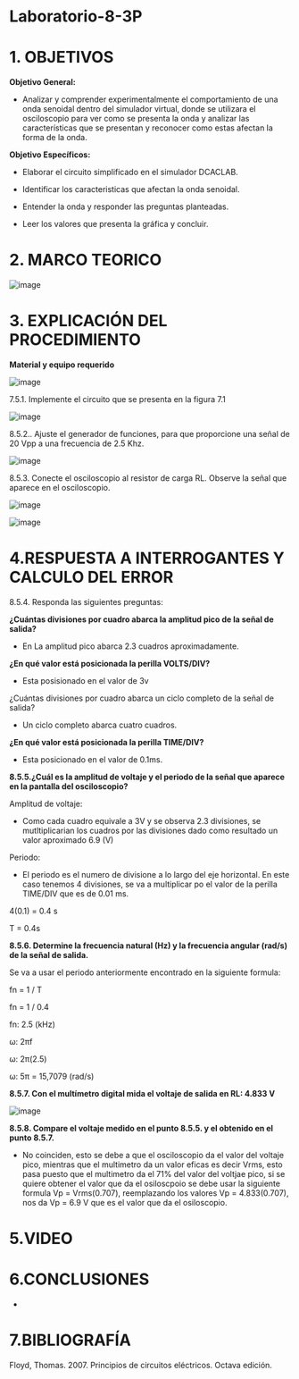 # Laboratorio-8-3P
# 1. OBJETIVOS 

**Objetivo General:**

* Analizar y comprender experimentalmente el comportamiento de una onda senoidal dentro del simulador virtual, donde se utilizara el osciloscopio para ver como se presenta la onda y analizar las características que se presentan y reconocer como estas afectan la forma de la onda.

**Objetivo Específicos:**

* Elaborar el circuito simplificado en el simulador DCACLAB.

* Identificar los caracteristicas que afectan la onda senoidal.

* Entender la onda y responder las preguntas planteadas.

* Leer los valores que presenta la gráfica y concluir.

# 2. MARCO TEORICO 

![image](https://user-images.githubusercontent.com/105617383/186017479-f412f6b5-c9e9-4283-a0e8-24b6c84eede5.png)

# 3. EXPLICACIÓN DEL PROCEDIMIENTO 

**Material y equipo requerido**

![image](https://user-images.githubusercontent.com/105617383/186023453-9a04e24e-8675-4329-aafe-0a241c048c0e.png)

7.5.1. Implemente el circuito que se presenta en la figura 7.1

![image](https://user-images.githubusercontent.com/105617383/186023577-a636292d-bcce-4a24-8da0-b9529e627fd1.png)

8.5.2.. Ajuste el generador de funciones, para que proporcione una señal de 20 Vpp a una frecuencia de 2.5 Khz.

![image](https://user-images.githubusercontent.com/105617383/186024716-61a9c396-0c76-4aea-9313-e95b8740288b.png)

8.5.3. Conecte el osciloscopio al resistor de carga RL. Observe la señal que aparece en el osciloscopio.

![image](https://user-images.githubusercontent.com/105617383/186031368-344c367d-22cb-4cca-b7bb-debbd461ac9e.png)

![image](https://user-images.githubusercontent.com/105617383/186031383-cc9b27c0-b395-464c-abe1-90bce9957295.png)

# 4.RESPUESTA A INTERROGANTES Y CALCULO DEL ERROR

8.5.4. Responda las siguientes preguntas:

**¿Cuántas divisiones por cuadro abarca la amplitud pico de la señal de salida?**

* En La amplitud pico abarca 2.3 cuadros aproximadamente.

**¿En qué valor está posicionada la perilla VOLTS/DIV?**

* Esta posisionado en el valor de 3v

¿Cuántas divisiones por cuadro abarca un ciclo completo de la señal de salida?

* Un ciclo completo abarca cuatro cuadros.

**¿En qué valor está posicionada la perilla TIME/DIV?**

* Esta posicionado en el valor de 0.1ms.

**8.5.5.¿Cuál es la amplitud de voltaje y el periodo de la señal que aparece en la pantalla del osciloscopio?**

Amplitud de voltaje:

* Como cada cuadro equivale a 3V y se observa 2.3 divisiones, se mutltiplicarian los cuadros por las divisiones dado como resultado un valor aproximado 6.9 (V)

Periodo:

* El periodo es el numero de divisione a lo largo del eje horizontal. En este caso tenemos 4 divisiones, se va a multiplicar po el valor de la perilla TIME/DIV que es de 0.01 ms.

4(0.1) = 0.4 s

T = 0.4s

**8.5.6. Determine la frecuencia natural (Hz) y la frecuencia angular (rad/s) de la señal de salida.**

Se va a usar el periodo anteriormente encontrado en la siguiente formula:

fn = 1 / T

fn = 1 / 0.4

fn: 2.5 (kHz)

ω: 2πf

ω: 2π(2.5)

ω: 5π = 15,7079 (rad/s)

**8.5.7. Con el multímetro digital mida el voltaje de salida en RL: 4.833 V**

![image](https://user-images.githubusercontent.com/105617383/186034914-384932ea-e1a8-4175-8f97-b5c069dfa579.png)

**8.5.8. Compare el voltaje medido en el punto 8.5.5. y el obtenido en el punto 8.5.7.**

* No coinciden, esto se debe a que el osciloscopio da el valor del voltaje pico, mientras que el multimetro da un valor eficas es decir Vrms, esto pasa puesto que el multimetro da el 71% del valor del voltjae pico, si se quiere obtener el valor que da el osiloscpoio se debe usar la siguiente formula Vp = Vrms(0.707), reemplazando los valores Vp = 4.833(0.707), nos da Vp = 6.9 V que es el valor que da el osiloscopio.


# 5.VIDEO



# 6.CONCLUSIONES

* 

# 7.BIBLIOGRAFÍA

Floyd, Thomas. 2007. Principios de circuitos eléctricos. Octava edición.
